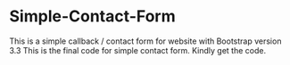 # Simple-Contact-Form
This is a simple callback / contact form for website with Bootstrap version 3.3
This is the final code for simple contact form.
Kindly get the code.

